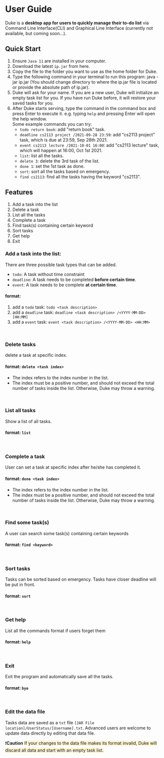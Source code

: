 # User Guide
Duke is a **desktop app for users to quickly manage their to-do list** via Command Line Interface(CLI) and
Graphical Line Interface (currently not available, but coming soon...).

## Quick Start
1. Ensure `Java 11` are installed in your computer.
2. Download the latest `ip.jar` from here.
3. Copy the file to the folder you want to use as the home folder for Duke.
4. Type the following command in your terminal to run this program: 
java -jar ip.jar (You should change directory to where the ip.jar file is located or provide the absolute path of ip.jar).
5. Duke will ask for your name. If you are a new user, Duke will initialize an empty task list for you.
If you have run Duke before, it will restore your saved tasks for you.
6. After Duke starts serving, type the command in the command box and press Enter to execute it. 
e.g. typing `help` and pressing Enter will open the help window. <br/>
   Some example commands you can try:
     - `todo return book`: add "return book" task.
     - `deadline cs2113 project /2021-09-28 23:59`: add "cs2113 project" task, which is due at 23:59, Sep 28th 2021.
     - `event cs2113 lecture /2021-10-01 16:00`: add "cs2113 lecture" task, which will happen at 16:00, Oct 1st 2021.
     - `list`: list all the tasks.
     - `delete 3`: delete the 3rd task of the list.
     - `done 1`: set the 1st task as done.
     - `sort`: sort all the tasks based on emergency.
     - `find cs2113`: find all the tasks having the keyword "cs2113".

## Features 
1. Add a task into the list
2. Delete a task
3. List all the tasks
4. Complete a task
5. Find task(s) containing certain keyword
6. Sort tasks
7. Get help
8. Exit

### Add a task into the list:
There are three possible task types that can be added.
* `todo`: A task without time constraint
* `deadline`: A task needs to be completed **before certain time**.
* `event`: A task needs to be complete **at certain time**.
#### format: 
1. add a `todo` task: `todo <task description>`
2. add a `deadline` task: `deadline <task description> /<YYYY-MM-DD> [HH:MM]`
3. add a `event` task: `event <task description> /<YYYY-MM-DD> <HH:MM>`

<br/>

### Delete tasks
delete a task at specific index.
#### format: `delete <task index>`
- The index refers to the index number in the list.
- The index must be a positive number, and should not exceed the total number of tasks inside the list.
Otherwise, Duke may throw a warning.


<br/>

### List all tasks
Show a list of all tasks.
#### format: `list`


<br/>

### Complete a task
User can set a task at specific index after he/she has completed it.
#### format: `done <task index>`
- The index refers to the index number in the list.
- The index must be a positive number, and should not exceed the total number of tasks inside the list.
  Otherwise, Duke may throw a warning.


<br/>

### Find some task(s)
A user can search some task(s) containing certain keywords
#### format: `find <keyword>`


<br/>

### Sort tasks
Tasks can be sorted based on emergency. Tasks have closer deadline will be put in front.
#### format: `sort`


<br/>

### Get help
List all the commands format if users forget them
#### format: `help`

<br/>

### Exit
Exit the program and automatically save all the tasks.
#### format: `bye`

<br/>

### Edit the data file
Tasks data are saved as a `txt` file `[JAR File location]/UserStatus/[Username].txt`.
Advanced users are welcome to update data directly by editing that data file.

:exclamation:**Caution**
<span style="background-color:#fff4d4">If your changes to the data file makes its format invalid,
Duke will discard all data and start with an empty task list.
</span>

